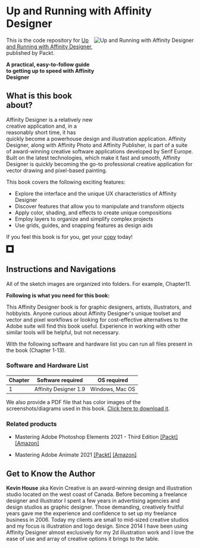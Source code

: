 # Up and Running with Affinity Designer

<a href="https://www.packtpub.com/product/up-and-running-with-affinity-designer/9781801079068?utm_source=github&utm_medium=repository&utm_campaign=9781801079068"><img src="https://static.packt-cdn.com/products/9781801079068/cover/smaller" alt="Up and Running with Affinity Designer" height="256px" align="right"></a>

This is the code repository for [Up and Running with Affinity Designer](https://www.packtpub.com/product/up-and-running-with-affinity-designer/9781801079068?utm_source=github&utm_medium=repository&utm_campaign=9781801079068), published by Packt.

**A practical, easy-to-follow guide to getting up to speed with Affinity Designer**

## What is this book about?
Affinity Designer is a relatively new creative application and, in a reasonably short time, it has quickly become a powerhouse design and illustration application. Affinity Designer, along with Affinity Photo and Affinity Publisher, is part of a suite of award-winning creative software applications developed by Serif Europe. Built on the latest technologies, which make it fast and smooth, Affinity Designer is quickly becoming the go-to professional creative application for vector drawing and pixel-based painting.

This book covers the following exciting features: 
* Explore the interface and the unique UX characteristics of Affinity Designer
* Discover features that allow you to manipulate and transform objects
* Apply color, shading, and effects to create unique compositions
* Employ layers to organize and simplify complex projects
* Use grids, guides, and snapping features as design aids

If you feel this book is for you, get your [copy](https://www.amazon.com/dp/1801079064) today!

<a href="https://www.packtpub.com/?utm_source=github&utm_medium=banner&utm_campaign=GitHubBanner"><img src="https://raw.githubusercontent.com/PacktPublishing/GitHub/master/GitHub.png" 
alt="https://www.packtpub.com/" border="5" /></a>


## Instructions and Navigations
All of the sketch images are organized into folders. For example, Chapter11.


**Following is what you need for this book:**

This Affinity Designer book is for graphic designers, artists, illustrators, and hobbyists. Anyone curious about Affinity Designer's unique toolset and vector and pixel workflows or looking for cost-effective alternatives to the Adobe suite will find this book useful. Experience in working with other similar tools will be helpful, but not necessary.

With the following software and hardware list you can run all files present in the book (Chapter 1-13).

### Software and Hardware List

| Chapter  | Software required                   | OS required                        |
| -------- | ------------------------------------| -----------------------------------|
| 1        | Affinity Designer 1.9               | Windows, Mac OS                    |



We also provide a PDF file that has color images of the screenshots/diagrams used in this book. [Click here to download it](https://static.packt-cdn.com/downloads/9781801079068_ColorImages.pdf).


### Related products <Other books you may enjoy>
* Mastering Adobe Photoshop Elements 2021 - Third Edition [[Packt]](https://www.packtpub.com/product/mastering-adobe-photoshop-elements-2021-third-edition/9781800566996?utm_source=github&utm_medium=repository&utm_campaign=9781800566996) [[Amazon]](https://www.amazon.com/dp/1800566999)

* Mastering Adobe Animate 2021 [[Packt]](https://www.packtpub.com/product/mastering-adobe-animate-2021/9781801074162?utm_source=github&utm_medium=repository&utm_campaign=9781801074162) [[Amazon]](https://www.amazon.com/dp/180107416X)

## Get to Know the Author
**Kevin House**
aka Kevin Creative is an award-winning design and illustration studio located on the west coast of Canada. Before becoming a freelance designer and illustrator I spent a few years in advertising agencies and design studios as graphic designer. Those demanding, creatively fruitful years gave me the experience and confidence to set up my freelance business in 2006. Today my clients are small to mid-sized creative studios and my focus is illustration and logo design. Since 2014 I have been using Affinity Designer almost exclusively for my 2d illustration work and I love the ease of use and array of creative options it brings to the table.





